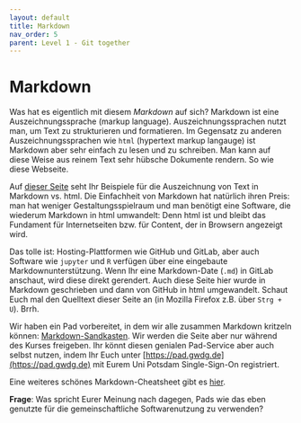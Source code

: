 ```yaml
---
layout: default
title: Markdown
nav_order: 5
parent: Level 1 - Git together
---
```


# Markdown

Was hat es eigentlich mit diesem *Markdown* auf sich? Markdown ist eine Auszeichnungssprache
(markup language). Auszeichnungssprachen nutzt man, um Text zu strukturieren und
formatieren. Im Gegensatz zu anderen Auszeichnungssprachen wie `html` (hypertext
markup langauge) ist Markdown aber sehr einfach zu lesen und zu schreiben. Man kann
auf diese Weise aus reinem Text sehr hübsche Dokumente rendern. So wie diese Webseite.

Auf [dieser Seite](https://codingnconcepts.com/markdown/markdown-vs-html/) seht Ihr
Beispiele für die Auszeichnung von Text in Markdown vs. html. Die Einfachheit von
Markdown hat natürlich ihren Preis: man hat weniger Gestaltungsspielraum und man
benötigt eine Software, die wiederum Markdown in html umwandelt: Denn html ist
und bleibt das Fundament für Internetseiten bzw. für Content, der in Browsern angezeigt wird.

Das tolle ist: Hosting-Plattformen wie GitHub und GitLab, aber auch Software wie
`jupyter` und `R` verfügen über eine eingebaute Markdownunterstützung. Wenn Ihr
eine Markdown-Date (`.md`) in GitLab anschaut, wird diese direkt gerendert. Auch
diese Seite hier wurde in Markdown geschrieben und dann von GitHub in html umgewandelt.
Schaut Euch mal den Quelltext dieser Seite an (in Mozilla Firefox z.B. über `Strg + U`). Brrh.

Wir haben ein Pad vorbereitet, in dem wir alle zusammen Markdown kritzeln
können: [Markdown-Sandkasten](https://pad.gwdg.de/0WuatSJ5SdSzFLh96sX6ug?both). Wir
werden die Seite aber nur während des Kurses freigeben. Ihr könnt diesen genialen
Pad-Service aber auch selbst nutzen, indem Ihr Euch unter [https://pad.gwdg.de](https://pad.gwdg.de)
mit Eurem Uni Potsdam Single-Sign-On registriert.

Eine weiteres schönes Markdown-Cheatsheet gibt es [hier](https://github.com/adam-p/markdown-here/wiki/Markdown-Cheatsheet).

**Frage**: Was spricht Eurer Meinung nach dagegen, Pads wie das eben genutzte für die
gemeinschaftliche Softwarenutzung zu verwenden?